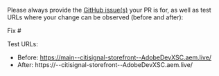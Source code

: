 Please always provide the [GitHub issue(s)](../issues) your PR is for, as well as test URLs where your change can be observed (before and after):

Fix #<gh-issue-id>

Test URLs:
- Before: https://main--citisignal-storefront--AdobeDevXSC.aem.live/
- After: https://<branch>--citisignal-storefront--AdobeDevXSC.aem.live/
